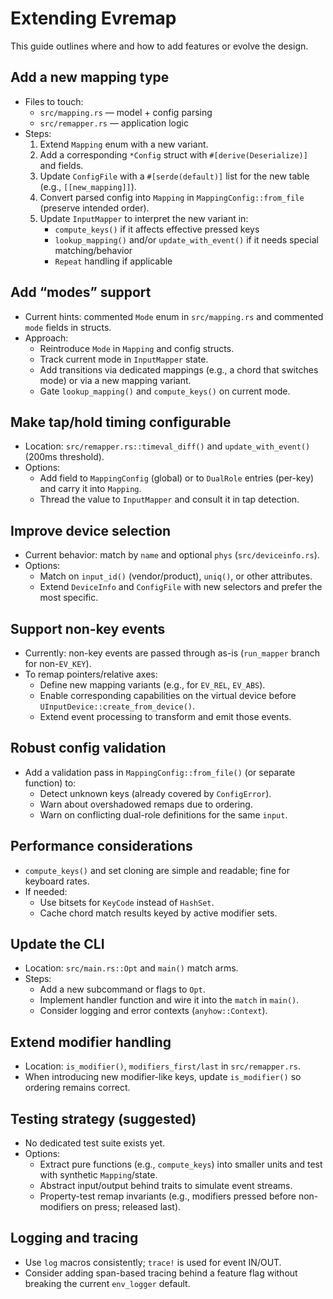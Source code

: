 # Extending Evremap

This guide outlines where and how to add features or evolve the design.

## Add a new mapping type
- Files to touch:
  - `src/mapping.rs` — model + config parsing
  - `src/remapper.rs` — application logic
- Steps:
  1. Extend `Mapping` enum with a new variant.
  2. Add a corresponding `*Config` struct with `#[derive(Deserialize)]` and fields.
  3. Update `ConfigFile` with a `#[serde(default)]` list for the new table (e.g., `[[new_mapping]]`).
  4. Convert parsed config into `Mapping` in `MappingConfig::from_file` (preserve intended order).
  5. Update `InputMapper` to interpret the new variant in:
     - `compute_keys()` if it affects effective pressed keys
     - `lookup_mapping()` and/or `update_with_event()` if it needs special matching/behavior
     - `Repeat` handling if applicable

## Add “modes” support
- Current hints: commented `Mode` enum in `src/mapping.rs` and commented `mode` fields in structs.
- Approach:
  - Reintroduce `Mode` in `Mapping` and config structs.
  - Track current mode in `InputMapper` state.
  - Add transitions via dedicated mappings (e.g., a chord that switches mode) or via a new mapping variant.
  - Gate `lookup_mapping()` and `compute_keys()` on current mode.

## Make tap/hold timing configurable
- Location: `src/remapper.rs::timeval_diff()` and `update_with_event()` (200ms threshold).
- Options:
  - Add field to `MappingConfig` (global) or to `DualRole` entries (per-key) and carry it into `Mapping`.
  - Thread the value to `InputMapper` and consult it in tap detection.

## Improve device selection
- Current behavior: match by `name` and optional `phys` (`src/deviceinfo.rs`).
- Options:
  - Match on `input_id()` (vendor/product), `uniq()`, or other attributes.
  - Extend `DeviceInfo` and `ConfigFile` with new selectors and prefer the most specific.

## Support non-key events
- Currently: non-key events are passed through as-is (`run_mapper` branch for non-`EV_KEY`).
- To remap pointers/relative axes:
  - Define new mapping variants (e.g., for `EV_REL`, `EV_ABS`).
  - Enable corresponding capabilities on the virtual device before `UInputDevice::create_from_device()`.
  - Extend event processing to transform and emit those events.

## Robust config validation
- Add a validation pass in `MappingConfig::from_file()` (or separate function) to:
  - Detect unknown keys (already covered by `ConfigError`).
  - Warn about overshadowed remaps due to ordering.
  - Warn on conflicting dual-role definitions for the same `input`.

## Performance considerations
- `compute_keys()` and set cloning are simple and readable; fine for keyboard rates.
- If needed:
  - Use bitsets for `KeyCode` instead of `HashSet`.
  - Cache chord match results keyed by active modifier sets.

## Update the CLI
- Location: `src/main.rs::Opt` and `main()` match arms.
- Steps:
  - Add a new subcommand or flags to `Opt`.
  - Implement handler function and wire it into the `match` in `main()`.
  - Consider logging and error contexts (`anyhow::Context`).

## Extend modifier handling
- Location: `is_modifier()`, `modifiers_first/last` in `src/remapper.rs`.
- When introducing new modifier-like keys, update `is_modifier()` so ordering remains correct.

## Testing strategy (suggested)
- No dedicated test suite exists yet.
- Options:
  - Extract pure functions (e.g., `compute_keys`) into smaller units and test with synthetic `Mapping`/state.
  - Abstract input/output behind traits to simulate event streams.
  - Property-test remap invariants (e.g., modifiers pressed before non-modifiers on press; released last).

## Logging and tracing
- Use `log` macros consistently; `trace!` is used for event IN/OUT.
- Consider adding span-based tracing behind a feature flag without breaking the current `env_logger` default.
